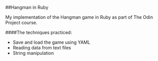 ##Hangman in Ruby

My implementation of the Hangman game in Ruby as part of The Odin Project course.

####The techniques practiced:

* Save and load the game using YAML
* Reading data from text files
* String manipulation
